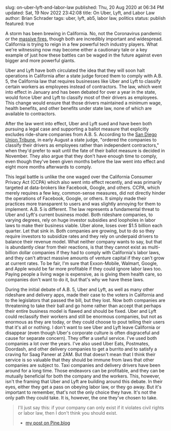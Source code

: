 slug: on-uber-lyft-and-labor-law
published: Thu, 20 Aug 2020 at 06:34 PM
updated: Sat, 19 Nov 2022 23:42:08 
title: On Uber, Lyft, and Labor Law
author: Brian Schrader
tags: uber, lyft, ab5, labor law, politics
status: publish
featured: true


A storm has been brewing in California. No, not the Coronavirus pandemic or the [massive fires][2], though both are incredibly important and widespread. California is trying to reign in a few powerful tech industry players. What we're witnessing now may become either a cautionary tale or a key example of just how these battles can be waged in the future against even bigger and more powerful giants.

Uber and Lyft have both circulated the idea that they will soon halt operations in California after a state judge forced them to comply with A.B. 5, the California law that requires businesses like Uber and Lyft to classify certain workers as employees instead of contractors. The law, which went into effect in January and has been debated for over a year in the state, would force Uber and Lyft to classify most of their drivers as employees. This change would ensure that those drivers maintained a minimum wage, health benefits, and other benefits under state law, none of which are available to contractors.

After the law went into effect, Uber and Lyft sued and have been both pursuing a legal case and supporting a ballot measure that explicitly excludes ride-share companies from A.B. 5. According to the [San Diego Union Tribune][3], in early August a state judge, "ordered the companies to classify their drivers as employees rather than independent contractors," when they'd prefer to wait until the fate of their ballot measure is decided in November. They also argue that they don't have enough time to comply, even though they've been given months before the law went into effect and eight more months afterwards to comply.

This legal battle is unlike the one waged over the California Consumer Privacy Act (CCPA) which also went into effect recently, and was primarily targeted at data-brokers like Facebook, Google, and others. CCPA, which merely requires a few key, common-sense measures, did not directly hinder the operations of Facebook, Google, or others. It simply made their practices more transparent to users and was slightly annoying for them to implement. A.B. 5 is different. The law represents a fundamental threat to Uber and Lyft's current business model. Both rideshare companies, to varying degrees, rely on huge investor subsidies and loopholes in labor laws to make their business viable. Uber alone, loses over $1.5 billion each quarter. Let that sink in. Both companies are growing, but to do so they require investors to subsidize rates and they rely on underpaid drivers to balance their revenue model. What neither company wants to say, but that is abundantly clear from their reactions, is that they cannot exist as multi-billion dollar companies if they had to comply with California's labor laws, and they can't attract massive amounts of venture capital if they can't grow at current rates. To be fair, I'm sure that Exxon-Mobile, Walmart, Google, and Apple would be far more profitable if they could ignore labor laws too. Paying people a living wage is expensive, as is giving them health care, so companies don't want to do it, but that's why we have these laws.

During the initial debate of A.B. 5, Uber and Lyft, as well as many other rideshare and delivery apps, made their case to the voters in California and to the legislators that passed the bill, but they lost. Now both companies are threatening to take their ball and go home rather than accept that perhaps their entire business model is flawed and should be fixed. Uber and Lyft could reclassify their workers and still be enormous companies, but not as enormous as they are today, or they could choose to pout telling their users that it's all or nothing. I don't want to see Uber and Lyft leave California or disappear (even though Uber's corporate culture is often disgraceful and cause for separate concern). They offer a useful service. I've used both companies a lot over the years. I've also used Uber Eats, Postmates, Doordash, and other delivery companies to get a burrito and to satisfy a craving for Saag Paneer at 2AM. But that doesn't mean that I think their service is so valuable that they should be immune from laws that other companies are subject to. Taxi companies and delivery drivers have been around for a long time. Those endeavors can be profitable, and they can be mutually beneficial for both the company and the workers. This, however, isn't the framing that Uber and Lyft are building around this debate. In their eyes, either they get a pass on obeying labor law, or they go away. But it's important to remember, that's not the only choice they have. It's not the only path they could take. It is, however, the one they've chosen to take.

> I'll just say this: if your company can only exist if it violates civil rights or labor law, then I don't think you should exist.
> - [my post on Pine.blog][4]


[2]: https://www.sandiegouniontribune.com/news/california/story/2020-08-19/northern-california-wildfires-threatening-thousands-of-homes
[3]: https://www.sandiegouniontribune.com/business/technology/story/2020-08-20/why-are-uber-and-lyft-threatening-to-shutdown-in-california
[4]: https://pine.blog/u/sonicrocketman/archive/a23fd365-346e-45b1-8762-f73326e6d0b7
